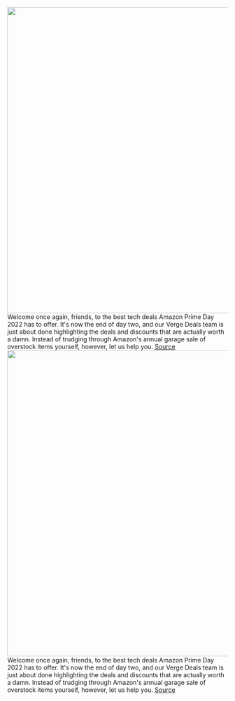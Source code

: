 <img src='https://cdn.vox-cdn.com/thumbor/K_KbMRkx8cnyZCuNq2tSOj5vqkI=/0x0:3000x2000/1200x800/filters:focal(1260x760:1740x1240)/cdn.vox-cdn.com/uploads/chorus_image/image/71102737/VRG_ILLO_226039_Prime_Day_2022_Main.0.jpg' width='700px' /><br/>
Welcome once again, friends, to the best tech deals Amazon Prime Day 2022 has to offer. It's now the end of day two, and our Verge Deals team is just about done highlighting the deals and discounts that are actually worth a damn. Instead of trudging through Amazon's annual garage sale of overstock items yourself, however, let us help you.
<a href='https://www.theverge.com/23206084/amazon-prime-day-best-tech-deals-still-available-earbuds-tablets-smartwatches-smart-home-2022'> Source <a/><img src='https://cdn.vox-cdn.com/thumbor/K_KbMRkx8cnyZCuNq2tSOj5vqkI=/0x0:3000x2000/1200x800/filters:focal(1260x760:1740x1240)/cdn.vox-cdn.com/uploads/chorus_image/image/71102737/VRG_ILLO_226039_Prime_Day_2022_Main.0.jpg' width='700px' /><br/>
Welcome once again, friends, to the best tech deals Amazon Prime Day 2022 has to offer. It's now the end of day two, and our Verge Deals team is just about done highlighting the deals and discounts that are actually worth a damn. Instead of trudging through Amazon's annual garage sale of overstock items yourself, however, let us help you.
<a href='https://www.theverge.com/23206084/amazon-prime-day-best-tech-deals-still-available-earbuds-tablets-smartwatches-smart-home-2022'> Source <a/>